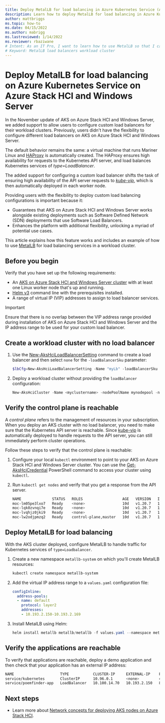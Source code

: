 ```yaml
---
title: Deploy MetalLB for load balancing in Azure Kubernetes Service (AKS) on Azure Stack HCI
description: Learn how to deploy MetalLB for load balancing in Azure Kubernetes Service (AKS) on Azure Stack HCI.
author: mattbriggs
ms.topic: how-to
ms.date: 04/15/2022
ms.author: mabrigg 
ms.lastreviewed: 1/14/2022
ms.reviewer: rbaziwane
# Intent: As an IT Pro, I want to learn how to use MetalLB so that I can configure custom load balancers for my workload clusters.
# Keyword: MetalLB load balancers workload cluster
---
```


# Deploy MetalLB for load balancing on Azure Kubernetes Service on Azure Stack HCI and Windows Server

In the November update of AKS on Azure Stack HCI and Windows Server, we added support to allow users to configure custom load balancers for their workload clusters. Previously, users didn't have the flexibility to configure different load balancers on AKS on Azure Stack HCI and Windows Server. 

The default behavior remains the same: a virtual machine that runs Mariner Linux and [HAProxy](http://www.haproxy.org/) is automatically created. The HAProxy ensures high availability for requests to the Kubernetes API server, and load balances Kubernetes services of *type=LoadBalancer*. 

The added support for configuring a custom load balancer shifts the task of ensuring high availability of the API server requests to [*kube-vip*](https://kube-vip.io/), which is then automatically deployed in each worker node. 

Providing users with the flexibility to deploy custom load balancing configurations is important because it: 

- Guarantees that AKS on Azure Stack HCI and Windows Server works alongside existing deployments such as Software Defined Network (SDN) deployments that use Software Load Balancers.
- Enhances the platform with additional flexibility, unlocking a myriad of potential use cases.

This article explains how this feature works and includes an example of how to use [MetalLB](https://metallb.org/) for load balancing services in a workload cluster.

## Before you begin

Verify that you have set up the following requirements:

- An [AKS on Azure Stack HCI and Windows Server cluster](setup.md) with at least one Linux worker node that's up and running.
- [Helm v3](https://helm.sh/docs/intro/install/) command line with the prerequisites installed.
- A range of virtual IP (VIP) addresses to assign to load balancer services.

> [!IMPORTANT]
> Ensure that there is no overlap between the VIP address range provided during installation of AKS on Azure Stack HCI and Windows Server and the IP address range to be used for your custom load balancer.

## Create a workload cluster with no load balancer

1. Use the [New-AksHciLoadBalancerSetting](./reference/ps/new-akshciloadbalancersetting.md) command to create a load balancer and then select `none` for the `-loadBalancerSku` parameter: 

   ```powershell
   $lbCfg=New-AksHciLoadBalancerSetting -Name "myLb" -loadBalancerSku "none" 
   ```

2. Deploy a workload cluster without providing the `loadBalancer` configuration: 

   ```powershell
   New-AksHciCluster -Name <myclustername> -nodePoolName mynodepool -nodeCount 2 -OSType linux -nodeVmSize Standard_A4_v2 -loadBalancerSettings $lbCfg 
   ```

## Verify the control plane is reachable

A *control plane* refers to the management of resources in your subscription. When you deploy an AKS cluster with no load balancer, you need to make sure that the Kubernetes API server is reachable. Since [kube-vip](https://kube-vip.io/) is automatically deployed to handle requests to the API server, you can still immediately perform cluster operations. 

Follow these steps to verify that the control plane is reachable: 

1. Configure your local `kubectl` environment to point to your AKS on Azure Stack HCI and Windows Server cluster. You can use the [Get-AksHciCredential](./reference/ps/get-akshcicredential.md) PowerShell command to access your cluster using `kubectl`.

2. Run `kubectl get nodes` and verify that you get a response from the API server.

   ```bash
   NAME              STATUS   ROLES                  AGE   VERSION   INTERNAL-IP    EXTERNAL-IP   OS-IMAGE            KERNEL-VERSION    CONTAINER-RUNTIME
   moc-lm05pe3lxo7   Ready    <none>                 10d   v1.20.7   10.193.2.137   <none>        CBL-Mariner/Linux   5.10.74.1-1.cm1   containerd://1.4.4
   moc-lqk0zvnqi7e   Ready    <none>                 10d   v1.20.7   10.193.2.138   <none>        CBL-Mariner/Linux   5.10.74.1-1.cm1   containerd://1.4.4
   moc-lvqhjz0jki9   Ready    <none>                 10d   v1.20.7   10.193.2.139   <none>        CBL-Mariner/Linux   5.10.74.1-1.cm1   containerd://1.4.4
   moc-lw2odjpmzq2   Ready    control-plane,master   10d   v1.20.7   10.193.2.135   <none>        CBL-Mariner/Linux   5.10.74.1-1.cm1   containerd://1.4.4
   ```

## Deploy MetalLB for load balancing

With the AKS cluster deployed, configure MetalLB to handle traffic for Kubernetes services of `type=Loadbalancer`.

1. Create a new namespace `metallb-system` on which you'll create MetalLB resources:

   ```powershell
   kubectl create namespace metallb-system
   ```

2. Add the virtual IP address range to a `values.yaml` configuration file:

   ```yaml
   configInline:
     address-pools:
     - name: default
       protocol: layer2
       addresses:
       - 10.193.2.150-10.193.2.169
   ```

3. Install MetalLB using Helm:

   ```powershell
   helm install metallb metallb/metallb -f values.yaml --namespace metallb-system
   ```

## Verify the applications are reachable

To verify that applications are reachable, deploy a demo application and then check that your application has an external IP address:

```bash
NAME                     TYPE           CLUSTER-IP     EXTERNAL-IP    PORT(S)        AGE
service/kubernetes       ClusterIP      10.96.0.1      <none>         443/TCP        10d
service/poemfinder-app   LoadBalancer   10.100.14.70   10.193.2.150   80:32737/TCP   43s
```

## Next steps

- Learn more about [Network concepts for deploying AKS nodes on Azure Stack HCI](./concepts-node-networking.md).